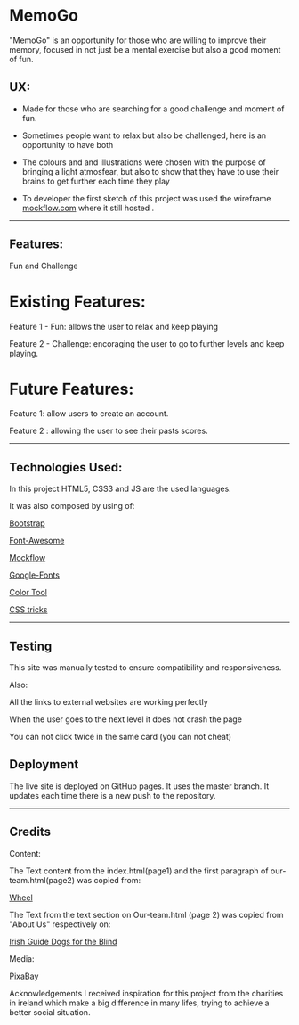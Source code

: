 # MemoGo
 
"MemoGo" is an opportunity for those who are willing to improve their memory, focused  in not just be a mental exercise but also a good moment of fun.


## UX:
- Made for those who are searching for a good challenge and moment of fun.

- Sometimes people want to relax but also be challenged, here is an opportunity to have both

- The colours and and illustrations  were chosen with the purpose of bringing a light atmosfear, but also to show that they have to use their brains to get further each time they play

- To developer the first sketch of this project was used the wireframe [mockflow.com](https://balsamiq.cloud/suhbz5n/pour9lw) where it still hosted .
---------------------------------------------------------------------------------------
## Features:  
Fun and Challenge

# Existing Features:  
Feature 1 - Fun: allows the user to relax and keep playing

Feature 2 - Challenge: encoraging the user to go to further levels and keep playing.

# Future Features:  
 Feature 1:  allow users to create an account.
 
 Feature 2 : allowing the user to see their pasts scores. 

----------------------------------------------------------------------------------------
## Technologies Used:
 In this project HTML5, CSS3 and JS are the used languages.

 It was also composed by using of:

[Bootstrap](https://getbootstrap.com/) 

[Font-Awesome](https://fontawesome.com/) 

[Mockflow](https://mockflow.com/)

[Google-Fonts](https://fonts.google.com/)

[Color Tool](https://material.io/) 

[CSS tricks](https://css-tricks.com/)



----------------------------------------------------------------------------------------
## Testing
This site was manually tested to ensure compatibility and responsiveness.

Also:

All the links to external websites are working perfectly

When the user goes to the next level it does not crash the page

You can not click twice in the same card (you can not cheat)


## Deployment
The live site is deployed on GitHub pages. It uses the master branch. It updates each time there is a new push to the repository.

---------------------------------------------------------------------------------
## Credits

Content: 

The Text content from the index.html(page1) and the first paragraph of our-team.html(page2) was copied from:

[Wheel](https://www.wheel.ie/policy-and-research/about-our-sector)



The Text from the text section on Our-team.html (page 2) was copied from "About Us" respectively on:

[Irish Guide Dogs for the Blind](https://guidedogs.ie/)



Media:

[PixaBay](https://pixabay.com/illustrations/sunset-island-mar-dusk-brain-485016/)


Acknowledgements
I received inspiration for this project from the charities in ireland which make a big difference in many lifes, trying to achieve a better social situation.
